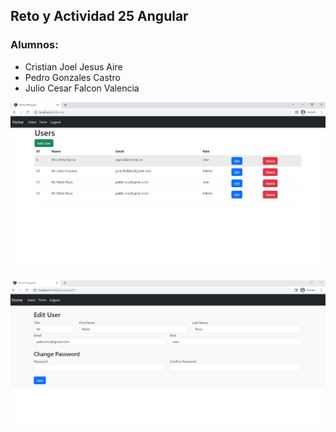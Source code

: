 ## Reto y Actividad 25 Angular
### Alumnos:
- Cristian Joel Jesus Aire
- Pedro Gonzales Castro
- Julio Cesar Falcon Valencia

![Página principal](src/assets/Captura.PNG)

![Página Edit User](src/assets/Captura2.PNG)